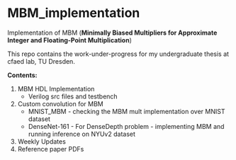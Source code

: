 # MBM_implementation
Implementation of MBM (**Minimally Biased Multipliers for Approximate
Integer and Floating-Point Multiplication**)

This repo contains the work-under-progress for my undergraduate thesis at cfaed lab, TU Dresden.

**Contents:**
1) MBM HDL Implementation
    - Verilog src files and testbench
2) Custom convolution for MBM
    - MNIST_MBM - checking the MBM mult implementation over MNIST dataset
    - DenseNet-161 - For DenseDepth problem - implementing MBM and running inference on NYUv2 dataset
3) Weekly Updates
4) Reference paper PDFs
